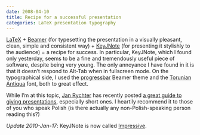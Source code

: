 ```yaml
---
date: 2008-04-10
title: Recipe for a successful presentation
categories: LaTeX presentation typography
---
```


[LaTeX][1] + [Beamer][2] (for typesetting the presentation in a visually pleasant, clean, simple and consistent way) + [KeyJNote][3] (for presenting it stylishly to the audience) = a recipe for success. In particular, KeyJNote, which I found only yesterday, seems to be a fine and tremendously useful piece of software, despite being very young. The only annoyance I have found in it is that it doesn’t respond to Alt-Tab when in fullscreen mode. On the typographical side, I used the [progressbar][4] Beamer theme and the [Torunian Antiqua][5] font, both to great effect.

While I’m at this topic, [Jan Rychter][6] has recently posted [a great guide to giving presentations][7], especially short ones. I heartily recommend it to those of you who speak Polish (is there actually any non-Polish-speaking person reading this?)

_Update 2010-Jan-17_: KeyJNote is now called [Impressive][8].

 [1]: http://www.latex-project.org/
 [2]: http://latex-beamer.sourceforge.net/
 [3]: http://impressive.sourceforge.net/
 [4]: http://www.cert.fr/dcsd/THESES/sbouveret/francais/LaTeX.html
 [5]: http://www.nowacki.strefa.pl/torunska-e.html
 [6]: http://jan.rychter.com/
 [7]: http://jan.rychter.com/blog/files/sztuka-prezentacji-03-2008.html
 [8]: http://impressive.sourceforge.net/

